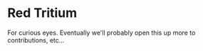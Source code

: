 # Red Tritium

For curious eyes. Eventually we'll probably open this up more to contributions, etc...
